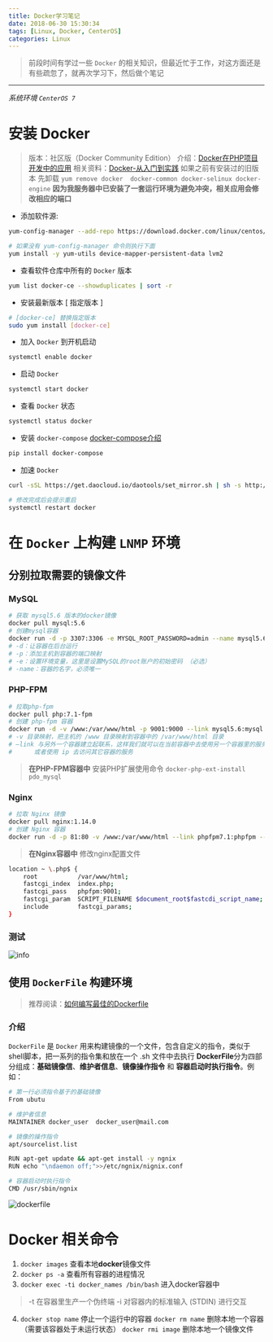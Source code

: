 ```yaml
---
title: Docker学习笔记
date: 2018-06-30 15:30:34
tags: [Linux, Docker, CenterOS]
categories: Linux
---
```

>前段时间有学过一些 `Docker` 的相关知识，但最近忙于工作，对这方面还是有些疏忽了，就再次学习下，然后做个笔记

<!--more-->

-----

*系统环境 `CenterOS 7`*

# 安装 Docker 
> 版本：社区版（Docker Community Edition）
> 介绍：[Docker在PHP项目开发中的应用](https://avnpc.com/pages/build-php-develop-env-by-docker)
> 相关资料：[Docker-从入门到实践](https://yeasy.gitbooks.io/docker_practice/content/)
> 如果之前有安装过的旧版本 先卸载 `yum remove docker  docker-common docker-selinux docker-engine`
**因为我服务器中已安装了一套运行环境为避免冲突，相关应用会修改相应的端口**

- 添加软件源:
```bash line_number:false
yum-config-manager --add-repo https://download.docker.com/linux/centos/docker-ce.repo

# 如果没有 yum-config-manager 命令则执行下面
yum install -y yum-utils device-mapper-persistent-data lvm2
```
- 查看软件仓库中所有的 `Docker` 版本
```bash line_number:false
yum list docker-ce --showduplicates | sort -r
```
- 安装最新版本 [ 指定版本 ]
```bash line_number:false
# [docker-ce] 替换指定版本
sudo yum install [docker-ce]
```
- 加入 `Docker` 到开机启动
```bash line_number:false
systemctl enable docker
```
- 启动 `Docker` 
```bash line_number:false
systemctl start docker
```
- 查看 `Docker` 状态
```bash line_number:false
systemctl status docker
```
- 安装 `docker-compose` [docker-compose介绍](http://dockone.io/article/34)
```bash line_number:false
pip install docker-compose
```
- 加速 `Docker` 
```bash line_number:false
curl -sSL https://get.daocloud.io/daotools/set_mirror.sh | sh -s http://9d4cd35f.m.daocloud.io

# 修改完成后会提示重启
systemctl restart docker
```

# 在 `Docker` 上构建 `LNMP` 环境
## 分别拉取需要的镜像文件
### MySQL
```bash line_number:false
# 获取 mysql5.6 版本的docker镜像
docker pull mysql:5.6
# 创建mysql容器
docker run -d -p 3307:3306 -e MYSQL_ROOT_PASSWORD=admin --name mysql5.6 mysql:5.6
# -d：让容器在后台运行
# -p：添加主机到容器的端口映射
# -e：设置环境变量，这里是设置MySQL的root账户的初始密码 （必选）
# -name：容器的名字，必须唯一
```
### PHP-FPM
```bash line_number:false
# 拉取php-fpm 
docker pull php:7.1-fpm
# 创建 php-fpm 容器
docker run -d -v /www:/var/www/html -p 9001:9000 --link mysql5.6:mysql --name phpfpm7.1 php:7.1-fpm 
# -v 目录映射，把主机的 /www 目录映射到容器中的 /var/www/html 目录
# –link 与另外一个容器建立起联系，这样我们就可以在当前容器中去使用另一个容器里的服务。
#      或者使用 ip 去访问其它容器的服务
```
> **在PHP-FPM容器中**  安装PHP扩展使用命令 `docker-php-ext-install pdo_mysql`

### Nginx
```bash
# 拉取 Nginx 镜像
docker pull nginx:1.14.0
# 创建 Nginx 容器
docker run -d -p 81:80 -v /www:/var/www/html --link phpfpm7.1:phpfpm --name nginx nginx:1.14.0
```
> **在Nginx容器中** 修改nginx配置文件
```bash :/etc/nginx/conf.d/default.conf line_number:false 
location ~ \.php$ {
    root           /var/www/html;
    fastcgi_index  index.php;
    fastcgi_pass   phpfpm:9001;
    fastcgi_param  SCRIPT_FILENAME $document_root$fastcdi_script_name;
    include        fastcgi_params;
}
```
### 测试
![info](http://oyvpp7gqd.bkt.clouddn.com/18-7-2/11032690.jpg)

## 使用 `DockerFile` 构建环境
> 推荐阅读：[如何编写最佳的Dockerfile](http://www.phpchina.com/portal.php?mod=view&aid=41111)

### 介绍
`DockerFile` 是 `Docker` 用来构建镜像的一个文件，包含自定义的指令，类似于shell脚本，把一系列的指令集和放在一个 .sh 文件中去执行
**DockerFile**分为四部分组成：**基础镜像信**、**维护者信息**、**镜像操作指令** 和 **容器启动时执行指令**。例如：
```bash :dockerfile line_number:false url:https://blog.csdn.net/mozf881/article/details/55798811 相关链接
# 第一行必须指令基于的基础镜像
From ubutu

# 维护者信息
MAINTAINER docker_user  docker_user@mail.com

# 镜像的操作指令
apt/sourcelist.list

RUN apt-get update && apt-get install -y ngnix 
RUN echo "\ndaemon off;">>/etc/ngnix/nignix.conf

# 容器启动时执行指令
CMD /usr/sbin/ngnix
```
![dockerfile](http://oyvpp7gqd.bkt.clouddn.com/18-7-2/8082419.jpg)

# Docker 相关命令
1. `docker images`  查看本地**docker**镜像文件
2. `docker ps -a`   查看所有容器的进程情况
3. `docker exec -ti docker_names /bin/bash` 进入docker容器中
> -t 在容器里生产一个伪终端
> -i 对容器内的标准输入 (STDIN) 进行交互
4.  `docker stop name`  停止一个运行中的容器
    `docker rm name`    删除本地一个容器 （需要该容器处于未运行状态）
    `docker rmi image`  删除本地一个镜像文件
